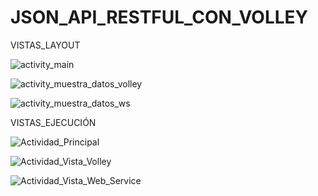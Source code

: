 # JSON_API_RESTFUL_CON_VOLLEY

VISTAS_LAYOUT

![activity_main](https://github.com/jzambranom30/JSON_API_RESTFUL_CON_VOLLEY/assets/127617553/ccb72dda-e46e-42e7-899a-d1ddff2529da)

![activity_muestra_datos_volley](https://github.com/jzambranom30/JSON_API_RESTFUL_CON_VOLLEY/assets/127617553/a3cd04b0-3840-40e7-96ca-eb7b0e21b196)

![activity_muestra_datos_ws](https://github.com/jzambranom30/JSON_API_RESTFUL_CON_VOLLEY/assets/127617553/c13a9351-fbcd-462a-8ab9-a2b60f76dda9)

VISTAS_EJECUCIÓN

![Actividad_Principal](https://github.com/jzambranom30/JSON_API_RESTFUL_CON_VOLLEY/assets/127617553/b524c158-b922-4586-83ed-69b6ccbab6fe)

![Actividad_Vista_Volley](https://github.com/jzambranom30/JSON_API_RESTFUL_CON_VOLLEY/assets/127617553/e47100ca-27d2-47c4-beb5-23e23c022a0c)

![Actividad_Vista_Web_Service](https://github.com/jzambranom30/JSON_API_RESTFUL_CON_VOLLEY/assets/127617553/e3cb9a1b-851c-451d-be4c-1bbd223daec2)
